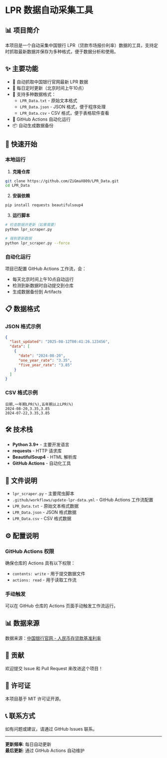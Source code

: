 # LPR 数据自动采集工具

## 📊 项目简介

本项目是一个自动采集中国银行 LPR（贷款市场报价利率）数据的工具，支持定时抓取最新数据并保存为多种格式，便于数据分析和使用。

## ✨ 主要功能

- 🔄 自动抓取中国银行官网最新 LPR 数据
- 📅 每日定时更新（北京时间上午10点）
- 📁 支持多种数据格式：
  - `LPR_Data.txt` - 原始文本格式
  - `LPR_Data.json` - JSON 格式，便于程序处理
  - `LPR_Data.csv` - CSV 格式，便于表格软件查看
- 🤖 GitHub Actions 自动化运行
- 📦 自动生成数据备份

## 🚀 快速开始

### 本地运行

1. **克隆仓库**
```bash
git clone https://github.com/ZiGmaX809/LPR_Data.git
cd LPR_Data
```

2. **安装依赖**
```bash
pip install requests beautifulsoup4
```

3. **运行脚本**
```bash
# 检查数据并更新（如果需要）
python lpr_scraper.py

# 强制更新数据
python lpr_scraper.py --force
```

### 自动化运行

项目已配置 GitHub Actions 工作流，会：
- 每天北京时间上午10点自动运行
- 检测到新数据时自动提交到仓库
- 生成数据备份到 Artifacts

## 📋 数据格式

### JSON 格式示例
```json
{
  "last_updated": "2025-08-12T00:41:26.123456",
  "data": [
    {
      "date": "2024-08-20",
      "one_year_rate": "3.35",
      "five_year_rate": "3.85"
    }
  ]
}
```

### CSV 格式示例
```csv
日期,一年期LPR(%),五年期以上LPR(%)
2024-08-20,3.35,3.85
2024-07-22,3.35,3.85
```

## 🛠️ 技术栈

- **Python 3.9+** - 主要开发语言
- **requests** - HTTP 请求库
- **BeautifulSoup4** - HTML 解析库
- **GitHub Actions** - 自动化工具

## 📁 文件说明

- `lpr_scraper.py` - 主要爬虫脚本
- `.github/workflows/update-lpr-data.yml` - GitHub Actions 工作流配置
- `LPR_Data.txt` - 原始文本格式数据
- `LPR_Data.json` - JSON 格式数据
- `LPR_Data.csv` - CSV 格式数据

## ⚙️ 配置说明

### GitHub Actions 权限
确保仓库的 Actions 具有以下权限：
- `contents: write` - 用于提交数据文件
- `actions: read` - 用于读取工作流

### 手动触发
可以在 GitHub 仓库的 Actions 页面手动触发工作流运行。

## 📊 数据来源

数据来源：[中国银行官网 - 人民币存贷款基准利率](https://www.bankofchina.com/fimarkets/lilv/fd32/201310/t20131031_2591219.html)

## 🤝 贡献

欢迎提交 Issue 和 Pull Request 来改进这个项目！

## 📄 许可证

本项目基于 MIT 许可证开源。

## 📞 联系方式

如有问题或建议，请通过 GitHub Issues 联系。

---

**更新频率**: 每日自动更新  
**最后更新**: 通过 GitHub Actions 自动维护
